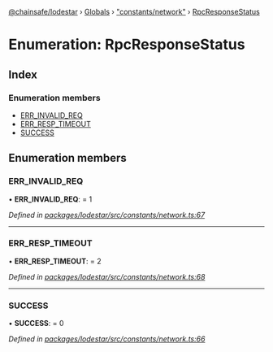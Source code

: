 [@chainsafe/lodestar](../README.md) › [Globals](../globals.md) › ["constants/network"](../modules/_constants_network_.md) › [RpcResponseStatus](_constants_network_.rpcresponsestatus.md)

# Enumeration: RpcResponseStatus

## Index

### Enumeration members

* [ERR_INVALID_REQ](_constants_network_.rpcresponsestatus.md#err_invalid_req)
* [ERR_RESP_TIMEOUT](_constants_network_.rpcresponsestatus.md#err_resp_timeout)
* [SUCCESS](_constants_network_.rpcresponsestatus.md#success)

## Enumeration members

###  ERR_INVALID_REQ

• **ERR_INVALID_REQ**: = 1

*Defined in [packages/lodestar/src/constants/network.ts:67](https://github.com/ChainSafe/lodestar/blob/b6353573c/packages/lodestar/src/constants/network.ts#L67)*

___

###  ERR_RESP_TIMEOUT

• **ERR_RESP_TIMEOUT**: = 2

*Defined in [packages/lodestar/src/constants/network.ts:68](https://github.com/ChainSafe/lodestar/blob/b6353573c/packages/lodestar/src/constants/network.ts#L68)*

___

###  SUCCESS

• **SUCCESS**: = 0

*Defined in [packages/lodestar/src/constants/network.ts:66](https://github.com/ChainSafe/lodestar/blob/b6353573c/packages/lodestar/src/constants/network.ts#L66)*
